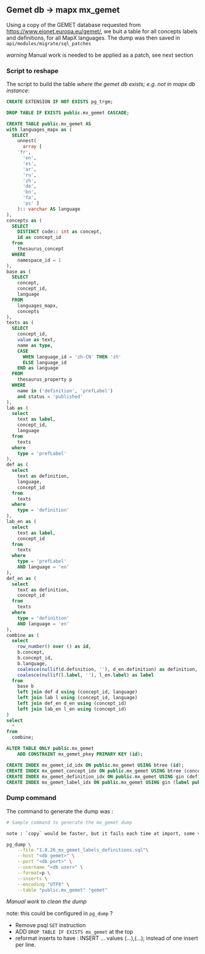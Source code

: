 ## Gemet db -> mapx mx_gemet 


Using a copy of the GEMET database requested from https://www.eionet.europa.eu/gemet/, we buit a table for all concepts labels and definitions, for all MapX languages. The dump was then saved in `api/modules/migrate/sql_patches`

_warning_ Manual work is needed to be applied as a patch, see next section


### Script to reshape 

The script to build the table *where the gemet db exists; e.g. not in mapx db instance*:


```sql
CREATE EXTENSION IF NOT EXISTS pg_trgm;

DROP TABLE IF EXISTS public.mx_gemet CASCADE;

CREATE TABLE public.mx_gemet AS
with languages_mapx as (
  SELECT
    unnest(
      array [
	'fr',
      'en',
      'es',
      'ar',
      'ru',
      'zh',
      'de',
      'bn',
      'fa',
      'ps' ]
    ):: varchar AS language
),
concepts as (
  SELECT
    DISTINCT code:: int as concept,
    id as concept_id
  from
    thesaurus_concept
  WHERE
    namespace_id = 1
),
base as (
  SELECT
    concept,
    concept_id,
    language
  FROM
    languages_mapx,
    concepts
),
texts as (
  SELECT
    concept_id,
    value as text,
    name as type,
    CASE
      WHEN language_id = 'zh-CN' THEN 'zh'
      ELSE language_id
    END as language
  FROM
    thesaurus_property p
  WHERE
    name in ('definition', 'prefLabel')
    and status = 'published'
),
lab as (
  select
    text as label,
    concept_id,
    language
  from
    texts
  where
    type = 'prefLabel'
),
def as (
  select
    text as definition,
    language,
    concept_id
  from
    texts
  where
    type = 'definition'
),
lab_en as (
  select
    text as label,
    concept_id
  from
    texts
  where
    type = 'prefLabel'
    AND language = 'en'
),
def_en as (
  select
    text as definition,
    concept_id
  from
    texts
  where
    type = 'definition'
    AND language = 'en'
),
combine as (
  select
    row_number() over () as id,
    b.concept,
    b.concept_id,
    b.language,
    coalesce(nullif(d.definition, ''), d_en.definition) as definition,
    coalesce(nullif(l.label, ''), l_en.label) as label
  from
    base b
    left join def d using (concept_id, language)
    left join lab l using (concept_id, language)
    left join def_en d_en using (concept_id)
    left join lab_en l_en using (concept_id)
)
select
  *
from
  combine;

ALTER TABLE ONLY public.mx_gemet
    ADD CONSTRAINT mx_gemet_pkey PRIMARY KEY (id);

CREATE INDEX mx_gemet_id_idx ON public.mx_gemet USING btree (id);
CREATE INDEX mx_gemet_concept_idx ON public.mx_gemet USING btree (concept);
CREATE INDEX mx_gemet_definition_idx ON public.mx_gemet USING gin (definition public.gin_trgm_ops);
CREATE INDEX mx_gemet_label_idx ON public.mx_gemet USING gin (label public.gin_trgm_ops);

```

### Dump command

The command to generate the dump was :

```sh
# Sample command to generate the mx_gemet dump

note : `copy` would be faster, but it fails each time at import, some values are not properly escaped.

pg_dump \
    --file "1.8.26_mx_gemet_labels_definitions.sql"\
    --host "<db gemet>" \
    --port "<db port>" \
    --username "<db user>" \
    --format=p \
    --inserts \
    --encoding "UTF8" \
    --table "public.mx_gemet" "gemet"
```

*Manual work to clean the dump*

note: this could be configured in `pg_dump` ?

- Remove psql `SET` instruction
- ADD `DROP TABLE IF EXISTS mx_gemet` at the top 
- reformat inserts to have :
  INSERT ... values (...),(...); instead of one insert per line.








